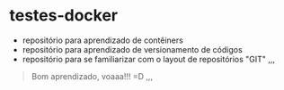 # testes-docker
- repositório para aprendizado de contêiners
- repositório para aprendizado de versionamento de códigos 
- repositório para se familiarizar com o layout de repositórios "GIT"
,,,
> Bom aprendizado, voaaa!!! =D 
,,,
